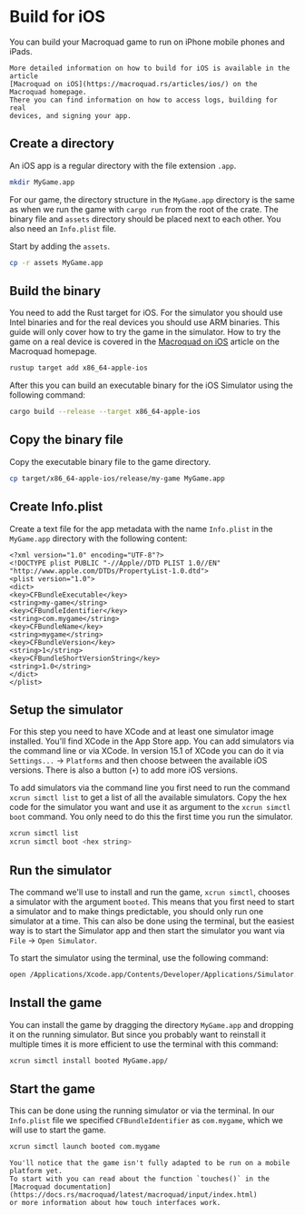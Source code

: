 # Build for iOS

You can build your Macroquad game to run on iPhone mobile phones and iPads.

```admonish info title="More information"
More detailed information on how to build for iOS is available in the article
[Macroquad on iOS](https://macroquad.rs/articles/ios/) on the Macroquad homepage.
There you can find information on how to access logs, building for real
devices, and signing your app.
```

## Create a directory

An iOS app is a regular directory with the file extension `.app`.

```sh
mkdir MyGame.app
```

For our game, the directory structure in the `MyGame.app` directory is the same
as when we run the game with `cargo run` from the root of the crate. The
binary file and `assets` directory should be placed next to each other. You
also need an `Info.plist` file.

Start by adding the `assets`.

```sh
cp -r assets MyGame.app
```

## Build the binary

You need to add the Rust target for iOS. For the simulator you should use
Intel binaries and for the real devices you should use ARM binaries. This
guide will only cover how to try the game in the simulator. How to try the
game on a real device is covered in the [Macroquad on
iOS](https://macroquad.rs/articles/ios/) article on the Macroquad homepage.

```sh
rustup target add x86_64-apple-ios
```

After this you can build an executable binary for the iOS Simulator using the
following command:

```sh
cargo build --release --target x86_64-apple-ios
```

## Copy the binary file

Copy the executable binary file to the game directory.

```sh
cp target/x86_64-apple-ios/release/my-game MyGame.app
```

## Create Info.plist

Create a text file for the app metadata with the name `Info.plist` in the
`MyGame.app` directory with the following content:

```
<?xml version="1.0" encoding="UTF-8"?>
<!DOCTYPE plist PUBLIC "-//Apple//DTD PLIST 1.0//EN" "http://www.apple.com/DTDs/PropertyList-1.0.dtd">
<plist version="1.0">
<dict>
<key>CFBundleExecutable</key>
<string>my-game</string>
<key>CFBundleIdentifier</key>
<string>com.mygame</string>
<key>CFBundleName</key>
<string>mygame</string>
<key>CFBundleVersion</key>
<string>1</string>
<key>CFBundleShortVersionString</key>
<string>1.0</string>
</dict>
</plist>
```

## Setup the simulator

For this step you need to have XCode and at least one simulator image
installed. You'll find XCode in the App Store app. You can add simulators via
the command line or via XCode. In version 15.1 of XCode you can do it via
`Settings...` &rarr; `Platforms` and then choose between the available iOS
versions. There is also a button (`+`) to add more iOS versions.

To add simulators via the command line you first need to run the command
`xcrun simctl list` to get a list of all the available simulators. Copy the
hex code for the simulator you want and use it as argument to the `xcrun simctl
boot` command. You only need to do this the first time you run the simulator.

```bash
xcrun simctl list
xcrun simctl boot <hex string>
```

## Run the simulator

The command we'll use to install and run the game, `xcrun simctl`, chooses a
simulator with the argument `booted`. This means that you first need to start
a simulator and to make things predictable, you should only run one simulator
at a time. This can also be done using the terminal, but the easiest way is to
start the Simulator app and then start the simulator you want via `File`
&rarr; `Open Simulator`.

To start the simulator using the terminal, use the following command:

```sh
open /Applications/Xcode.app/Contents/Developer/Applications/Simulator.app/
```

## Install the game

You can install the game by dragging the directory `MyGame.app` and dropping
it on the running simulator. But since you probably want to reinstall it
multiple times it is more efficient to use the terminal with this command:

```sh
xcrun simctl install booted MyGame.app/
```

## Start the game

This can be done using the running simulator or via the terminal. In our
`Info.plist` file we specified `CFBundleIdentifier` as `com.mygame`, which we
will use to start the game.

```sh
xcrun simctl launch booted com.mygame
```

```admonish note title="Please note!"
You'll notice that the game isn't fully adapted to be run on a mobile platform yet.
To start with you can read about the function `touches()` in the
[Macroquad documentation](https://docs.rs/macroquad/latest/macroquad/input/index.html)
or more information about how touch interfaces work.
```
